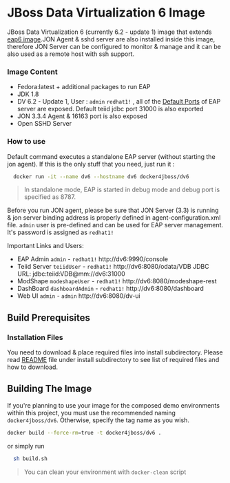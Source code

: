 JBoss Data Virtualization 6 Image
=======

JBoss Data Virtualization 6 (currently 6.2 - update 1) image that extends [eap6 image](../image-eap6/README.md).JON Agent & sshd server are also installed inside this image, therefore JON Server can be configured to monitor & manage and it can be also used as a remote host with ssh support.

### Image Content

- Fedora:latest + additional packages to run EAP
- JDK 1.8  
- DV 6.2 - Update 1, User :  ```admin``` ```redhat1!``` , all of the [Default Ports](https://access.redhat.com/documentation/en-US/JBoss_Enterprise_Application_Platform/6.1/html/Security_Guide/Network_Ports_Used_By_JBoss_Enterprise_Application_Platform_62.html)  of EAP server are exposed. Default teiid jdbc port 31000 is also exported
- JON 3.3.4 Agent & 16163 port is also exposed
- Open SSHD Server

### How to use

Default command executes a standalone EAP server (without starting the jon agent). If this is the only stuff that you need, just run it :

```bash
  docker run -it --name dv6 --hostname dv6 docker4jboss/dv6
```

 > In standalone mode, EAP is started in debug mode and debug port is specified as 8787.

Before you run JON agent, please be sure that JON Server (3.3) is running & jon server binding address is properly defined in agent-configuration.xml  file. ```admin``` user is pre-defined and can be used for EAP server management. It's password is assigned as ```redhat1!```

   Important Links and Users:
- EAP Admin ```admin``` - ```redhat1!``` http://dv6:9990/console
- Teiid Server ```teiidUser``` - ```redhat1!``` http://dv6:8080/odata/VDB JDBC URL: jdbc:teiid:VDB@mm://dv6:31000
- ModShape ```modeshapeUser``` - ```redhat1!``` http://dv6:8080/modeshape-rest
- DashBoard ```dashboardAdmin``` - ```redhat1!``` http://dv6:8080/dashboard
- Web UI ```admin``` - ```admin``` http://dv6:8080/dv-ui

## Build Prerequisites

### Installation Files

You need to download & place required files into install subdirectory. Please read [README](./install/README.md) file under install subdirectory
to see list of required files and how to download.

## Building The Image

 If you're planning to use your image for the composed demo environments within this project, you must use the recommended naming ```docker4jboss/dv6```. Otherwise, specify the tag name as you wish.

```bash
docker build --force-rm=true -t docker4jboss/dv6 .
```
  or simply run

```bash
  sh build.sh
```

 > You can clean your environment with ```docker-clean``` script
